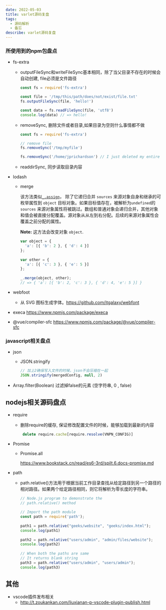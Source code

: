 ```yaml
---
date: 2022-05-03
title: varlet源码复盘
tags:
  - 源码解析
  - 备忘
describe: varlet源码复盘
---
```




### 所使用到的npm包盘点

- fs-extra

  - outputFileSync和writeFileSync基本相同，除了当父目录不存在的时候会自动创建, file必须是文件路径

    ```js
    const fs = require('fs-extra')
    
    const file = '/tmp/this/path/does/not/exist/file.txt'
    fs.outputFileSync(file, 'hello!')
    
    const data = fs.readFileSync(file, 'utf8')
    console.log(data) // => hello!
    ```

  - removeSync, 删除文件或者目录,如果目录为空则什么事情都不做

    ```javascript
    const fs = require('fs-extra')
    
    // remove file
    fs.removeSync('/tmp/myfile')
    
    fs.removeSync('/home/jprichardson') // I just deleted my entire HOME directory.
    ```

  - readdirSync, 同步读取目录内容

- lodash

  - merge

    该方法类似[`_.assign`](https://www.lodashjs.com/docs/lodash.merge#assign)， 除了它递归合并 `sources` 来源对象自身和继承的可枚举属性到 `object` 目标对象。如果目标值存在，被解析为`undefined`的`sources` 来源对象属性将被跳过。数组和普通对象会递归合并，其他对象和值会被直接分配覆盖。源对象从从左到右分配。后续的来源对象属性会覆盖之前分配的属性。

    **Note:** 这方法会改变对象 `object`.

    ```js
    var object = {
      'a': [{ 'b': 2 }, { 'd': 4 }]
    };
     
    var other = {
      'a': [{ 'c': 3 }, { 'e': 5 }]
    };
     
    _.merge(object, other);
    // => { 'a': [{ 'b': 2, 'c': 3 }, { 'd': 4, 'e': 5 }] }
    ```

- webfoot

  - 从 SVG 图标生成字体。https://github.com/itgalaxy/webfont

- execa https://www.npmjs.com/package/execa

- @vue/compiler-sfc  https://www.npmjs.com/package/@vue/compiler-sfc

### javascript相关盘点

- json

  - JSON.stringify

    ```javascript
    // 加上2确保写入文件的时候，json不会压缩在一起
    JSON.stringify(mergedConfig, null, 2)
    ```

- Array.filter(Boolean) 过滤掉false的元素 (空字符串, 0 , false)



## nodejs相关源码盘点

- require

  - 删除require的缓存, 保证修改配置文件的时候，能够加载到最新的内容

    ```javascript
     delete require.cache[require.resolve(VNPN_CONFIG)]
    ```

- Promise

  - Promise.all

    https://www.bookstack.cn/read/es6-3rd/spilt.6.docs-promise.md

- path

  - path.relative()方法用于根据当前工作目录查找从给定路径到另一个路径的相对路径。如果两个给定路径相同，则它将解析为零长度的字符串。

    ```js
    // Node.js program to demonstrate the     
    // path.relative() method  
         
    // Import the path module 
    const path = require('path'); 
       
    path1 = path.relative("geeks/website", "geeks/index.html"); 
    console.log(path1) 
       
    path2 = path.relative("users/admin", "admin/files/website"); 
    console.log(path2) 
       
    // When both the paths are same 
    // It returns blank string 
    path3 = path.relative("users/admin", "users/admin"); 
    console.log(path3)
    ```

    

## 其他



- vscode插件发布相关
  - http://t.zoukankan.com/liuxianan-p-vscode-plugin-publish.html
